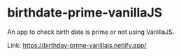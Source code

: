# birthdate-prime-vanillaJS
 An app to check birth date is prime or not using VanillaJS.
 
 Link: https://birthday-prime-vanillajs.netlify.app/
